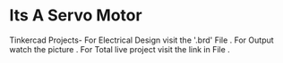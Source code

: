 # Its A Servo Motor
Tinkercad Projects-
For Electrical Design visit the '.brd' File .
For Output watch the picture .
For Total live project visit the link in File .